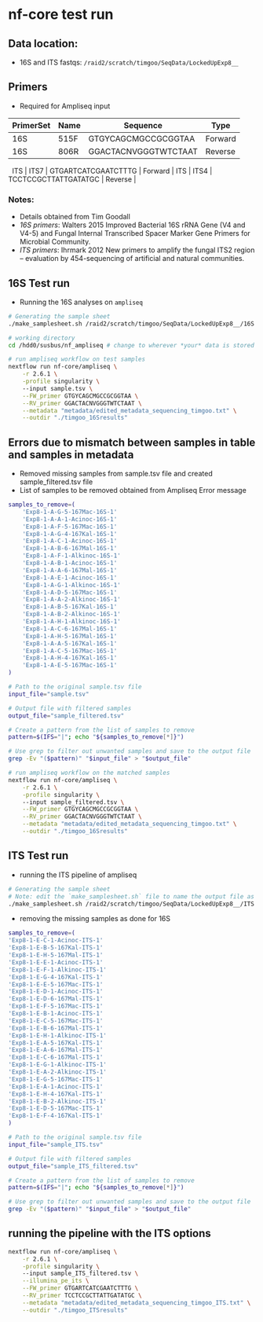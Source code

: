 # nf-core test run
## Data location:
- 16S and ITS fastqs: `/raid2/scratch/timgoo/SeqData/LockedUpExp8__`
## Primers
 - Required for Ampliseq input

| PrimerSet | Name | Sequence | Type |
| ----------- | ----------- | ----------- | ----------- |
16S | 515F | GTGYCAGCMGCCGCGGTAA | Forward |
16S | 806R | GGACTACNVGGGTWTCTAAT | Reverse | 
&nbsp;
ITS | ITS7 | GTGARTCATCGAATCTTTG | Forward | 
ITS | ITS4 | TCCTCCGCTTATTGATATGC | Reverse |

### Notes:
- Details obtained from Tim Goodall
- *16S primers*: Walters 2015 Improved Bacterial 16S rRNA Gene (V4 and V4-5) and Fungal Internal Transcribed Spacer Marker Gene Primers for Microbial Community.
- *ITS primers*: Ihrmark 2012 New primers to amplify the fungal ITS2 region – evaluation by 454-sequencing of artificial and natural communities.

## **16S Test run** 
 - Running the 16S analyses on `ampliseq`
```bash
# Generating the sample sheet
./make_samplesheet.sh /raid2/scratch/timgoo/SeqData/LockedUpExp8__/16S

# working directory
cd /hdd0/susbus/nf_ampliseq # change to wherever *your* data is stored

# run ampliseq workflow on test samples
nextflow run nf-core/ampliseq \
    -r 2.6.1 \
    -profile singularity \     
    --input sample.tsv \
    --FW_primer GTGYCAGCMGCCGCGGTAA \
    --RV_primer GGACTACNVGGGTWTCTAAT \
    --metadata "metadata/edited_metadata_sequencing_timgoo.txt" \
    --outdir "./timgoo_16Sresults"
```

## Errors due to mismatch between samples in table and samples in metadata
 - Removed missing samples from sample.tsv file and created sample_filtered.tsv file
 - List of samples to be removed obtained from Ampliseq Error message
```bash
samples_to_remove=(         
    'Exp8-1-A-G-5-167Mac-16S-1'
    'Exp8-1-A-A-1-Acinoc-16S-1'
    'Exp8-1-A-F-5-167Mac-16S-1'
    'Exp8-1-A-G-4-167Kal-16S-1'
    'Exp8-1-A-C-1-Acinoc-16S-1'
    'Exp8-1-A-B-6-167Mal-16S-1'
    'Exp8-1-A-F-1-Alkinoc-16S-1'
    'Exp8-1-A-B-1-Acinoc-16S-1'
    'Exp8-1-A-A-6-167Mal-16S-1'
    'Exp8-1-A-E-1-Acinoc-16S-1'
    'Exp8-1-A-G-1-Alkinoc-16S-1'
    'Exp8-1-A-D-5-167Mac-16S-1'
    'Exp8-1-A-A-2-Alkinoc-16S-1'
    'Exp8-1-A-B-5-167Kal-16S-1'
    'Exp8-1-A-B-2-Alkinoc-16S-1'
    'Exp8-1-A-H-1-Alkinoc-16S-1'
    'Exp8-1-A-C-6-167Mal-16S-1'
    'Exp8-1-A-H-5-167Mal-16S-1'
    'Exp8-1-A-A-5-167Kal-16S-1'
    'Exp8-1-A-C-5-167Mac-16S-1'
    'Exp8-1-A-H-4-167Kal-16S-1'
    'Exp8-1-A-E-5-167Mac-16S-1'
)

# Path to the original sample.tsv file
input_file="sample.tsv"

# Output file with filtered samples
output_file="sample_filtered.tsv"

# Create a pattern from the list of samples to remove
pattern=$(IFS="|"; echo "${samples_to_remove[*]}")

# Use grep to filter out unwanted samples and save to the output file
grep -Ev "($pattern)" "$input_file" > "$output_file"

# run ampliseq workflow on the matched samples
nextflow run nf-core/ampliseq \
    -r 2.6.1 \
    -profile singularity \     
    --input sample_filtered.tsv \
    --FW_primer GTGYCAGCMGCCGCGGTAA \
    --RV_primer GGACTACNVGGGTWTCTAAT \
    --metadata "metadata/edited_metadata_sequencing_timgoo.txt" \
    --outdir "./timgoo_16Sresults"
```


## **ITS Test run**
 - running the ITS pipeline of ampliseq
```bash
# Generating the sample sheet
# Note: edit the `make_samplesheet.sh` file to name the output file as `sample_ITS.tsv`
./make_samplesheet.sh /raid2/scratch/timgoo/SeqData/LockedUpExp8__/ITS
```

 - removing the missing samples as done for 16S
```bash
samples_to_remove=(
'Exp8-1-E-C-1-Acinoc-ITS-1'
'Exp8-1-E-B-5-167Kal-ITS-1'
'Exp8-1-E-H-5-167Mal-ITS-1'
'Exp8-1-E-E-1-Acinoc-ITS-1'
'Exp8-1-E-F-1-Alkinoc-ITS-1'
'Exp8-1-E-G-4-167Kal-ITS-1'
'Exp8-1-E-E-5-167Mac-ITS-1'
'Exp8-1-E-D-1-Acinoc-ITS-1'
'Exp8-1-E-D-6-167Mal-ITS-1'
'Exp8-1-E-F-5-167Mac-ITS-1'
'Exp8-1-E-B-1-Acinoc-ITS-1'
'Exp8-1-E-C-5-167Mac-ITS-1'
'Exp8-1-E-B-6-167Mal-ITS-1'
'Exp8-1-E-H-1-Alkinoc-ITS-1'
'Exp8-1-E-A-5-167Kal-ITS-1'
'Exp8-1-E-A-6-167Mal-ITS-1'
'Exp8-1-E-C-6-167Mal-ITS-1'
'Exp8-1-E-G-1-Alkinoc-ITS-1'
'Exp8-1-E-A-2-Alkinoc-ITS-1'
'Exp8-1-E-G-5-167Mac-ITS-1'
'Exp8-1-E-A-1-Acinoc-ITS-1'
'Exp8-1-E-H-4-167Kal-ITS-1'
'Exp8-1-E-B-2-Alkinoc-ITS-1'
'Exp8-1-E-D-5-167Mac-ITS-1'
'Exp8-1-E-F-4-167Kal-ITS-1'
)

# Path to the original sample.tsv file
input_file="sample_ITS.tsv"

# Output file with filtered samples
output_file="sample_ITS_filtered.tsv"

# Create a pattern from the list of samples to remove
pattern=$(IFS="|"; echo "${samples_to_remove[*]}")

# Use grep to filter out unwanted samples and save to the output file
grep -Ev "($pattern)" "$input_file" > "$output_file"
```

## running the pipeline with the ITS options
```bash
nextflow run nf-core/ampliseq \
    -r 2.6.1 \
    -profile singularity \     
    --input sample_ITS_filtered.tsv \
    --illumina_pe_its \
    --FW_primer GTGARTCATCGAATCTTTG \
    --RV_primer TCCTCCGCTTATTGATATGC \
    --metadata "metadata/edited_metadata_sequencing_timgoo_ITS.txt" \
    --outdir "./timgoo_ITSresults" 
```
